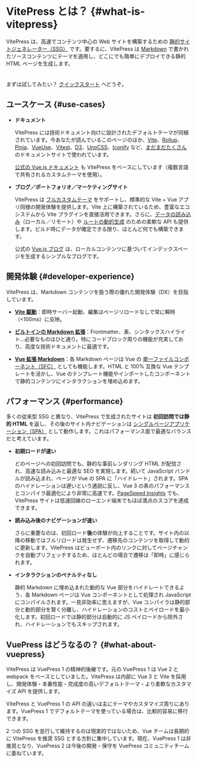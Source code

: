 # VitePress とは？ {#what-is-vitepress}

VitePress は、高速でコンテンツ中心の Web サイトを構築するための [静的サイトジェネレーター（SSG）](https://en.wikipedia.org/wiki/Static_site_generator) です。要するに、VitePress は [Markdown](https://en.wikipedia.org/wiki/Markdown) で書かれたソースコンテンツにテーマを適用し、どこにでも簡単にデプロイできる静的 HTML ページを生成します。

<div class="tip custom-block" style="padding-top: 8px">

まずは試してみたい？ [クイックスタート](./getting-started) へどうぞ。

</div>

## ユースケース {#use-cases}

- **ドキュメント**

  VitePress には技術ドキュメント向けに設計されたデフォルトテーマが同梱されています。今あなたが読んでいるこのページのほか、[Vite](https://vitejs.dev/)、[Rollup](https://rollupjs.org/)、[Pinia](https://pinia.vuejs.org/)、[VueUse](https://vueuse.org/)、[Vitest](https://vitest.dev/)、[D3](https://d3js.org/)、[UnoCSS](https://unocss.dev/)、[Iconify](https://iconify.design/) など、[まだまだたくさん](https://github.com/search?q=/"vitepress":+/+language:json&type=code)のドキュメントサイトで使われています。

  [公式の Vue.js ドキュメント](https://vuejs.org/) も VitePress をベースにしています（複数言語で共有されるカスタムテーマを使用）。

- **ブログ／ポートフォリオ／マーケティングサイト**

  VitePress は [フルカスタムテーマ](./custom-theme) をサポートし、標準的な Vite + Vue アプリ同様の開発体験を提供します。Vite 上に構築されているため、豊富なエコシステムから Vite プラグインを直接活用できます。さらに、[データの読み込み](./data-loading)（ローカル／リモート）や [ルートの動的生成](./routing#dynamic-routes) のための柔軟な API も提供します。ビルド時にデータが確定できる限り、ほとんど何でも構築できます。

  公式の [Vue.js ブログ](https://blog.vuejs.org/) は、ローカルコンテンツに基づいてインデックスページを生成するシンプルなブログです。

## 開発体験 {#developer-experience}

VitePress は、Markdown コンテンツを扱う際の優れた開発体験（DX）を目指しています。

- **[Vite 駆動](https://vitejs.dev/)**：即時サーバー起動、編集はページリロードなしで常に瞬時（<100ms）に反映。

- **[ビルトインの Markdown 拡張](./markdown)**：Frontmatter、表、シンタックスハイライト…必要なものはひと通り。特にコードブロック周りの機能が充実しており、高度な技術ドキュメントに最適です。

- **[Vue 拡張 Markdown](./using-vue)**：各 Markdown ページは Vue の [単一ファイルコンポーネント（SFC）](https://vuejs.org/guide/scaling-up/sfc.html) としても機能します。HTML と 100% 互換な Vue テンプレートを活かし、Vue のテンプレート機能やインポートしたコンポーネントで静的コンテンツにインタラクションを埋め込めます。

## パフォーマンス {#performance}

多くの従来型 SSG と異なり、VitePress で生成されたサイトは **初回訪問では静的 HTML** を返し、その後のサイト内ナビゲーションは [シングルページアプリケーション（SPA）](https://en.wikipedia.org/wiki/Single-page_application) として動作します。これはパフォーマンス面で最適なバランスだと考えています。

- **初期ロードが速い**

  どのページへの初回訪問でも、静的な事前レンダリング HTML が配信され、高速な読み込みと最適な SEO を実現します。続いて JavaScript バンドルが読み込まれ、ページが Vue の SPA に「ハイドレート」されます。SPA のハイドレーションは遅いという通説に反し、Vue 3 の素のパフォーマンスとコンパイラ最適化により非常に高速です。[PageSpeed Insights](https://pagespeed.web.dev/report?url=https%3A%2F%2Fvitepress.dev%2F) でも、VitePress サイトは低速回線のローエンド端末でもほぼ満点のスコアを達成できます。

- **読み込み後のナビゲーションが速い**

  さらに重要なのは、初回ロード**後**の体験が向上することです。サイト内の以降の移動ではフルリロードは発生せず、遷移先のコンテンツを取得して動的に更新します。VitePress はビューポート内のリンクに対してページチャンクを自動プリフェッチするため、ほとんどの場合で遷移は「即時」に感じられます。

- **インタラクションのペナルティなし**

  静的 Markdown に埋め込まれた動的な Vue 部分をハイドレートできるよう、各 Markdown ページは Vue コンポーネントとして処理され JavaScript にコンパイルされます。一見非効率に思えますが、Vue コンパイラは静的部分と動的部分を賢く分離し、ハイドレーションのコストとペイロードを最小化します。初回ロードでは静的部分は自動的に JS ペイロードから除外され、ハイドレーションでもスキップされます。

## VuePress はどうなるの？ {#what-about-vuepress}

VitePress は VuePress 1 の精神的後継です。元の VuePress 1 は Vue 2 と webpack をベースとしていました。VitePress は内部に Vue 3 と Vite を採用し、開発体験・本番性能・完成度の高いデフォルトテーマ・より柔軟なカスタマイズ API を提供します。

VitePress と VuePress 1 の API の違いは主にテーマやカスタマイズ周りにあります。VuePress 1 でデフォルトテーマを使っている場合は、比較的容易に移行できます。

2 つの SSG を並行して維持するのは現実的ではないため、Vue チームは長期的に VitePress を推奨 SSG とする方針に集中しています。現在、VuePress 1 は非推奨となり、VuePress 2 は今後の開発・保守を VuePress コミュニティチームに委ねています。
